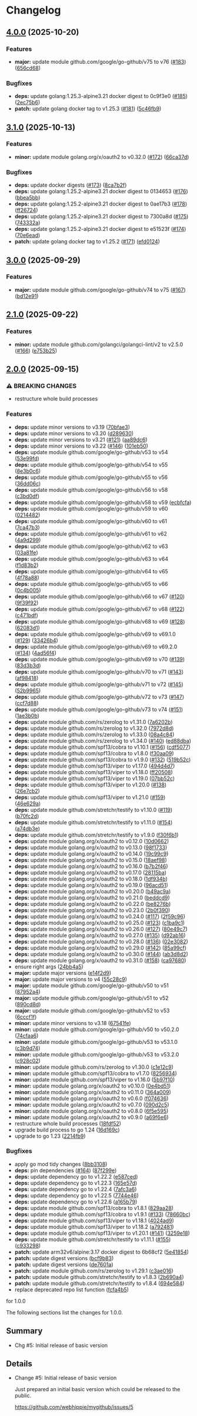 # Changelog

## [4.0.0](https://github.com/webhippie/mygithub/compare/v3.1.0...v4.0.0) (2025-10-20)


### Features

* **major:** update module github.com/google/go-github/v75 to v76 ([#183](https://github.com/webhippie/mygithub/issues/183)) ([656cd68](https://github.com/webhippie/mygithub/commit/656cd681bda7708df2cf8757a6acd84346cdde74))


### Bugfixes

* **deps:** update golang:1.25.3-alpine3.21 docker digest to 0c9f3e0 ([#185](https://github.com/webhippie/mygithub/issues/185)) ([2ec75b6](https://github.com/webhippie/mygithub/commit/2ec75b6d15a5f13dc19f0b3b5ec9b354facea431))
* **patch:** update golang docker tag to v1.25.3 ([#181](https://github.com/webhippie/mygithub/issues/181)) ([5c46fb9](https://github.com/webhippie/mygithub/commit/5c46fb9a37d8777c9ee002eb8a6f48637ad31bca))

## [3.1.0](https://github.com/webhippie/mygithub/compare/v3.0.0...v3.1.0) (2025-10-13)


### Features

* **minor:** update module golang.org/x/oauth2 to v0.32.0 ([#172](https://github.com/webhippie/mygithub/issues/172)) ([66ca37d](https://github.com/webhippie/mygithub/commit/66ca37d0ac02b9a4d5fe4a860c7c5afaa46a8acb))


### Bugfixes

* **deps:** update docker digests ([#173](https://github.com/webhippie/mygithub/issues/173)) ([8ca7b2f](https://github.com/webhippie/mygithub/commit/8ca7b2fa159d595bc32ce951810722f175900545))
* **deps:** update golang:1.25.2-alpine3.21 docker digest to 0134653 ([#176](https://github.com/webhippie/mygithub/issues/176)) ([bbea5bb](https://github.com/webhippie/mygithub/commit/bbea5bb05eeecf1485a11de2c80ff4c9755a6cc1))
* **deps:** update golang:1.25.2-alpine3.21 docker digest to 0ae17b3 ([#178](https://github.com/webhippie/mygithub/issues/178)) ([ff26724](https://github.com/webhippie/mygithub/commit/ff2672430ac195388d6ecd68a7264df7c370a61d))
* **deps:** update golang:1.25.2-alpine3.21 docker digest to 7300a8d ([#175](https://github.com/webhippie/mygithub/issues/175)) ([743332a](https://github.com/webhippie/mygithub/commit/743332a8f43409e29c8e9bafa6dcbef10ed6fb73))
* **deps:** update golang:1.25.2-alpine3.21 docker digest to e51523f ([#174](https://github.com/webhippie/mygithub/issues/174)) ([70e6ead](https://github.com/webhippie/mygithub/commit/70e6ead5cd023773c454c888adefd183071bbe89))
* **patch:** update golang docker tag to v1.25.2 ([#171](https://github.com/webhippie/mygithub/issues/171)) ([efd0124](https://github.com/webhippie/mygithub/commit/efd0124125131bde368fa75b1602ad9822225fb1))

## [3.0.0](https://github.com/webhippie/mygithub/compare/v2.1.0...v3.0.0) (2025-09-29)


### Features

* **major:** update module github.com/google/go-github/v74 to v75 ([#167](https://github.com/webhippie/mygithub/issues/167)) ([bd12e91](https://github.com/webhippie/mygithub/commit/bd12e91c46b42d609a9c98b27f9ecf28ebbf24d9))

## [2.1.0](https://github.com/webhippie/mygithub/compare/v2.0.0...v2.1.0) (2025-09-22)


### Features

* **minor:** update module github.com/golangci/golangci-lint/v2 to v2.5.0 ([#166](https://github.com/webhippie/mygithub/issues/166)) ([e753b25](https://github.com/webhippie/mygithub/commit/e753b25603f0ecb6c33c561a3c17fa7694754e4b))

## [2.0.0](https://github.com/webhippie/mygithub/compare/v1.0.0...v2.0.0) (2025-09-15)


### ⚠ BREAKING CHANGES

* restructure whole build processes

### Features

* **deps:** update minor versions to v3.19 ([70bfae3](https://github.com/webhippie/mygithub/commit/70bfae3ffe6cb886624b799ac9a49999fdbf504d))
* **deps:** update minor versions to v3.20 ([d289630](https://github.com/webhippie/mygithub/commit/d289630750a7a9e360f31c50eeb9cee6e678b7d4))
* **deps:** update minor versions to v3.21 ([#121](https://github.com/webhippie/mygithub/issues/121)) ([aa89dc6](https://github.com/webhippie/mygithub/commit/aa89dc67deb4a2182d0153990a341a8f972140f3))
* **deps:** update minor versions to v3.22 ([#146](https://github.com/webhippie/mygithub/issues/146)) ([101eb50](https://github.com/webhippie/mygithub/commit/101eb50924e51c80836c475788c6fd640ac37275))
* **deps:** update module github.com/google/go-github/v53 to v54 ([53e99fd](https://github.com/webhippie/mygithub/commit/53e99fd2d32aff2398fc6e874269f62b2deba308))
* **deps:** update module github.com/google/go-github/v54 to v55 ([8e3b0c6](https://github.com/webhippie/mygithub/commit/8e3b0c6dab4e9de06d2ca8478c268570caad1ca0))
* **deps:** update module github.com/google/go-github/v55 to v56 ([36dd06c](https://github.com/webhippie/mygithub/commit/36dd06c702e96ae923d4742287ea35728ab8e100))
* **deps:** update module github.com/google/go-github/v56 to v58 ([c3bd0df](https://github.com/webhippie/mygithub/commit/c3bd0dfd28bfa6fe632767f0db063dfdbf307e98))
* **deps:** update module github.com/google/go-github/v58 to v59 ([ecbfcfa](https://github.com/webhippie/mygithub/commit/ecbfcfa3bb0ed78dcec3b448426a7d1eaba43a40))
* **deps:** update module github.com/google/go-github/v59 to v60 ([0214482](https://github.com/webhippie/mygithub/commit/0214482875baefe1c8da9aefdc28856abcd9c609))
* **deps:** update module github.com/google/go-github/v60 to v61 ([7ca47b3](https://github.com/webhippie/mygithub/commit/7ca47b3e57f38c7bccfc8c106ab85c57219f91b7))
* **deps:** update module github.com/google/go-github/v61 to v62 ([4a9d299](https://github.com/webhippie/mygithub/commit/4a9d299e5bfd3a54b866db1efa50f06af35edbe1))
* **deps:** update module github.com/google/go-github/v62 to v63 ([03a81fe](https://github.com/webhippie/mygithub/commit/03a81fe566eae123f0c1c90853025b19517428a6))
* **deps:** update module github.com/google/go-github/v63 to v64 ([f1d83b2](https://github.com/webhippie/mygithub/commit/f1d83b2905d9478015e9630bc6be4aea93bcbfe5))
* **deps:** update module github.com/google/go-github/v64 to v65 ([4f78a88](https://github.com/webhippie/mygithub/commit/4f78a8889a8a89cf9f6c6f450578fdefcf4d6629))
* **deps:** update module github.com/google/go-github/v65 to v66 ([0c4b005](https://github.com/webhippie/mygithub/commit/0c4b005da1820bf15a2c3461fd172632685b0d6c))
* **deps:** update module github.com/google/go-github/v66 to v67 ([#120](https://github.com/webhippie/mygithub/issues/120)) ([9f39f92](https://github.com/webhippie/mygithub/commit/9f39f92f06eeb441deae7eb9560c0da2d3451737))
* **deps:** update module github.com/google/go-github/v67 to v68 ([#122](https://github.com/webhippie/mygithub/issues/122)) ([c471bdf](https://github.com/webhippie/mygithub/commit/c471bdfcc2c0878de26b0b06e8b6ede1be38ddb7))
* **deps:** update module github.com/google/go-github/v68 to v69 ([#128](https://github.com/webhippie/mygithub/issues/128)) ([62083d1](https://github.com/webhippie/mygithub/commit/62083d174779a9cb41f80845e58a075c866c3f48))
* **deps:** update module github.com/google/go-github/v69 to v69.1.0 ([#129](https://github.com/webhippie/mygithub/issues/129)) ([33426b4](https://github.com/webhippie/mygithub/commit/33426b4ac7c4442224aeaa93faae7f3bd6e8275a))
* **deps:** update module github.com/google/go-github/v69 to v69.2.0 ([#134](https://github.com/webhippie/mygithub/issues/134)) ([4ad56f4](https://github.com/webhippie/mygithub/commit/4ad56f408d5bc9fced6b414bc9ffb2e898875f5d))
* **deps:** update module github.com/google/go-github/v69 to v70 ([#139](https://github.com/webhippie/mygithub/issues/139)) ([83d3b3d](https://github.com/webhippie/mygithub/commit/83d3b3d2fdb46986c97aff8ba8751a3c711173f3))
* **deps:** update module github.com/google/go-github/v70 to v71 ([#143](https://github.com/webhippie/mygithub/issues/143)) ([af98418](https://github.com/webhippie/mygithub/commit/af98418d8454015e3b4483f7f4fd8d96624ab056))
* **deps:** update module github.com/google/go-github/v71 to v72 ([#145](https://github.com/webhippie/mygithub/issues/145)) ([52b9965](https://github.com/webhippie/mygithub/commit/52b996531f5ccd13c8b2ffbce08e5b341240a1f8))
* **deps:** update module github.com/google/go-github/v72 to v73 ([#147](https://github.com/webhippie/mygithub/issues/147)) ([ccf7d88](https://github.com/webhippie/mygithub/commit/ccf7d88de33cd0331d549403fca3140210b2daa5))
* **deps:** update module github.com/google/go-github/v73 to v74 ([#151](https://github.com/webhippie/mygithub/issues/151)) ([1ae3b0b](https://github.com/webhippie/mygithub/commit/1ae3b0ba711aa60712274224c7989f9277043820))
* **deps:** update module github.com/rs/zerolog to v1.31.0 ([7a6202b](https://github.com/webhippie/mygithub/commit/7a6202bdd4b592d8039840fe90cd13ccef2e81dd))
* **deps:** update module github.com/rs/zerolog to v1.32.0 ([7972d8d](https://github.com/webhippie/mygithub/commit/7972d8d49f2e09c08aae1ba08e4b7d8142598088))
* **deps:** update module github.com/rs/zerolog to v1.33.0 ([08a4c84](https://github.com/webhippie/mygithub/commit/08a4c8405e57578ac6c7476f094ca6441b6e4234))
* **deps:** update module github.com/rs/zerolog to v1.34.0 ([#140](https://github.com/webhippie/mygithub/issues/140)) ([ed88dba](https://github.com/webhippie/mygithub/commit/ed88dba9c8163836528be3d41d188aae30fb8699))
* **deps:** update module github.com/spf13/cobra to v1.10.1 ([#156](https://github.com/webhippie/mygithub/issues/156)) ([cdf5077](https://github.com/webhippie/mygithub/commit/cdf5077ff83437d96f5755b18e0ccafd59246dc6))
* **deps:** update module github.com/spf13/cobra to v1.8.0 ([f30aa09](https://github.com/webhippie/mygithub/commit/f30aa09ab90f68e9c9bf0bc9e9ef90065350b0fe))
* **deps:** update module github.com/spf13/cobra to v1.9.0 ([#132](https://github.com/webhippie/mygithub/issues/132)) ([519b52c](https://github.com/webhippie/mygithub/commit/519b52c194d44551ecfcf2547fbd8b8fe6dbe01f))
* **deps:** update module github.com/spf13/viper to v1.17.0 ([494d4d7](https://github.com/webhippie/mygithub/commit/494d4d7339d1debd81fe27ca98c639079fc9a549))
* **deps:** update module github.com/spf13/viper to v1.18.0 ([ff20508](https://github.com/webhippie/mygithub/commit/ff205082bc7c1fd25f04e7bce9e4accfd5c629a1))
* **deps:** update module github.com/spf13/viper to v1.19.0 ([07bb52c](https://github.com/webhippie/mygithub/commit/07bb52c61b79ca15a48a4e09f325f71fec39f8d9))
* **deps:** update module github.com/spf13/viper to v1.20.0 ([#138](https://github.com/webhippie/mygithub/issues/138)) ([26e7cb2](https://github.com/webhippie/mygithub/commit/26e7cb2c9d6f5840daf56abfc776e72baa348149))
* **deps:** update module github.com/spf13/viper to v1.21.0 ([#159](https://github.com/webhippie/mygithub/issues/159)) ([46e629a](https://github.com/webhippie/mygithub/commit/46e629ac6f7b8cd18f054412976156d78be6ebbb))
* **deps:** update module github.com/stretchr/testify to v1.10.0 ([#119](https://github.com/webhippie/mygithub/issues/119)) ([b70fc2d](https://github.com/webhippie/mygithub/commit/b70fc2dc5fec870892bedc3a614eddd572d74c2f))
* **deps:** update module github.com/stretchr/testify to v1.11.0 ([#154](https://github.com/webhippie/mygithub/issues/154)) ([a74db3e](https://github.com/webhippie/mygithub/commit/a74db3ee5c8af17fe1a30040fc000096e43c24d0))
* **deps:** update module github.com/stretchr/testify to v1.9.0 ([f30f6b1](https://github.com/webhippie/mygithub/commit/f30f6b16c489475b6ebaec8017279814df157e4f))
* **deps:** update module golang.org/x/oauth2 to v0.12.0 ([10d0662](https://github.com/webhippie/mygithub/commit/10d0662a53d022bb2d4f78cdf4c831611dfbf89e))
* **deps:** update module golang.org/x/oauth2 to v0.13.0 ([98f1733](https://github.com/webhippie/mygithub/commit/98f17339de82bc3f0c239d1f7c5f54ee34dedb46))
* **deps:** update module golang.org/x/oauth2 to v0.14.0 ([19c99c9](https://github.com/webhippie/mygithub/commit/19c99c902353f93370dc27976990fb5ebd4cb10a))
* **deps:** update module golang.org/x/oauth2 to v0.15.0 ([18aef98](https://github.com/webhippie/mygithub/commit/18aef98b89cb190d05298f0ff62972d46efac42d))
* **deps:** update module golang.org/x/oauth2 to v0.16.0 ([b7b2f46](https://github.com/webhippie/mygithub/commit/b7b2f466dfe336ccc9e6fd038c7d58f674cfdd45))
* **deps:** update module golang.org/x/oauth2 to v0.17.0 ([28115ba](https://github.com/webhippie/mygithub/commit/28115baf0863a1db28ec207aef2b7f766e6b96b5))
* **deps:** update module golang.org/x/oauth2 to v0.18.0 ([1df934b](https://github.com/webhippie/mygithub/commit/1df934bb7477729dac772db1443a0e62ebe384e6))
* **deps:** update module golang.org/x/oauth2 to v0.19.0 ([96acd51](https://github.com/webhippie/mygithub/commit/96acd51b063cc3db86b256688290ac64f30f5fc2))
* **deps:** update module golang.org/x/oauth2 to v0.20.0 ([b49ac9a](https://github.com/webhippie/mygithub/commit/b49ac9a8b89d6d47036e1bd35ce9712ae75d453e))
* **deps:** update module golang.org/x/oauth2 to v0.21.0 ([beddcd9](https://github.com/webhippie/mygithub/commit/beddcd9575d2dbab60d121f5f015f0d3a1d1bbe5))
* **deps:** update module golang.org/x/oauth2 to v0.22.0 ([be8276b](https://github.com/webhippie/mygithub/commit/be8276be777a9cfb643998e1e7b854909fe2c5df))
* **deps:** update module golang.org/x/oauth2 to v0.23.0 ([2b0f390](https://github.com/webhippie/mygithub/commit/2b0f39093922a42833629b3cc66cef96435ea4b3))
* **deps:** update module golang.org/x/oauth2 to v0.24.0 ([#117](https://github.com/webhippie/mygithub/issues/117)) ([2f59c96](https://github.com/webhippie/mygithub/commit/2f59c96886ae3d88f70f37703f4aca39f0b115f4))
* **deps:** update module golang.org/x/oauth2 to v0.25.0 ([#123](https://github.com/webhippie/mygithub/issues/123)) ([c1ba9c1](https://github.com/webhippie/mygithub/commit/c1ba9c1c91152272975aee75c58ab0c88ea16457))
* **deps:** update module golang.org/x/oauth2 to v0.26.0 ([#127](https://github.com/webhippie/mygithub/issues/127)) ([80e49c7](https://github.com/webhippie/mygithub/commit/80e49c76cbdfe3ecd9aadbb363c7e5a8e09dd677))
* **deps:** update module golang.org/x/oauth2 to v0.27.0 ([#135](https://github.com/webhippie/mygithub/issues/135)) ([d92ab16](https://github.com/webhippie/mygithub/commit/d92ab16aa367d56bb1ac43b9dd45ed0e03714a09))
* **deps:** update module golang.org/x/oauth2 to v0.28.0 ([#136](https://github.com/webhippie/mygithub/issues/136)) ([02e3082](https://github.com/webhippie/mygithub/commit/02e3082844b534b6c710e23d5c152a6ce1467a53))
* **deps:** update module golang.org/x/oauth2 to v0.29.0 ([#142](https://github.com/webhippie/mygithub/issues/142)) ([85a99cf](https://github.com/webhippie/mygithub/commit/85a99cf314c9b981bff05ba8ea7b5220414c262a))
* **deps:** update module golang.org/x/oauth2 to v0.30.0 ([#144](https://github.com/webhippie/mygithub/issues/144)) ([ab3d8d2](https://github.com/webhippie/mygithub/commit/ab3d8d2b39cf6fb0a25f681f647487328129238c))
* **deps:** update module golang.org/x/oauth2 to v0.31.0 ([#158](https://github.com/webhippie/mygithub/issues/158)) ([ca97680](https://github.com/webhippie/mygithub/commit/ca97680258da2fd466f19518cf1212c3c73eda65))
* ensure right args ([24bb4a5](https://github.com/webhippie/mygithub/commit/24bb4a57c2286f8e68e66c9ceba436003aa1e535))
* **major:** update major versions ([e14f2d9](https://github.com/webhippie/mygithub/commit/e14f2d9b576e20d9ad6d39d776d0bedfb1a3db76))
* **major:** update major versions to v4 ([55c28c9](https://github.com/webhippie/mygithub/commit/55c28c98b5b74039edb18d556b23fffed9b311db))
* **major:** update module github.com/google/go-github/v50 to v51 ([87952a4](https://github.com/webhippie/mygithub/commit/87952a42c9885fe55a4110c1f8fe6fc8c8f40286))
* **major:** update module github.com/google/go-github/v51 to v52 ([890cd8d](https://github.com/webhippie/mygithub/commit/890cd8d2dfd2d2e546c7f51e769d8c2b86961097))
* **major:** update module github.com/google/go-github/v52 to v53 ([6cccf1f](https://github.com/webhippie/mygithub/commit/6cccf1f786da3cadeda6e86a02c924582654a38e))
* **minor:** update minor versions to v3.18 ([67541fe](https://github.com/webhippie/mygithub/commit/67541fead9bcc85361dda02d36921e3301d56d69))
* **minor:** update module github.com/google/go-github/v50 to v50.2.0 ([74cfaa6](https://github.com/webhippie/mygithub/commit/74cfaa6378d3ed75e1c95decc3d1ad0041c942b5))
* **minor:** update module github.com/google/go-github/v53 to v53.1.0 ([c3b9d74](https://github.com/webhippie/mygithub/commit/c3b9d743e1f650ccd1f6338dffb5e0a6badd8f3d))
* **minor:** update module github.com/google/go-github/v53 to v53.2.0 ([c928c02](https://github.com/webhippie/mygithub/commit/c928c02c4f6b6e483258300626fb50855a00bd8b))
* **minor:** update module github.com/rs/zerolog to v1.30.0 ([c1e12c9](https://github.com/webhippie/mygithub/commit/c1e12c9fa25d7413598cb69c938c66b6a871f5a1))
* **minor:** update module github.com/spf13/cobra to v1.7.0 ([8256934](https://github.com/webhippie/mygithub/commit/8256934bac5878f8c2c06a4702030dca966a22d8))
* **minor:** update module github.com/spf13/viper to v1.16.0 ([5b97f10](https://github.com/webhippie/mygithub/commit/5b97f106719789a8a797444e3ea26ae60132dac9))
* **minor:** update module golang.org/x/oauth2 to v0.10.0 ([0e4bd51](https://github.com/webhippie/mygithub/commit/0e4bd5129f4da27ad2ac756684f8c37555d802b1))
* **minor:** update module golang.org/x/oauth2 to v0.11.0 ([364a009](https://github.com/webhippie/mygithub/commit/364a009f62498f5dd566df6eb9b106855519f161))
* **minor:** update module golang.org/x/oauth2 to v0.6.0 ([f074636](https://github.com/webhippie/mygithub/commit/f0746364df8f0f0244d69d8916ed083fe21b8c9d))
* **minor:** update module golang.org/x/oauth2 to v0.7.0 ([090d2c5](https://github.com/webhippie/mygithub/commit/090d2c51bf06eee84de1ad4724ee19f6fc3a7b3c))
* **minor:** update module golang.org/x/oauth2 to v0.8.0 ([6f5e595](https://github.com/webhippie/mygithub/commit/6f5e595716df3a3c83f1313347c56d94e43907ad))
* **minor:** update module golang.org/x/oauth2 to v0.9.0 ([a69f6e6](https://github.com/webhippie/mygithub/commit/a69f6e6c0ea0455b87a185eedec7f8be3908a547))
* restructure whole build processes ([18fdf52](https://github.com/webhippie/mygithub/commit/18fdf526eef1fa26283e54bb3c9050b30c72eb85))
* upgrade build process to go 1.24 ([16d169c](https://github.com/webhippie/mygithub/commit/16d169c7bd1dc8cc400e44480b70f13d9e596f6d))
* upgrade to go 1.23 ([2214fb9](https://github.com/webhippie/mygithub/commit/2214fb9897450d65b0bd42a41f7a9b60a0843b20))


### Bugfixes

* apply go mod tidy changes ([8bb3108](https://github.com/webhippie/mygithub/commit/8bb3108ad82333b7659740842688abbbdbde5821))
* **deps:** pin dependencies ([#164](https://github.com/webhippie/mygithub/issues/164)) ([87f299e](https://github.com/webhippie/mygithub/commit/87f299ed4ba6313c9c3a4c39d836ba49ef95e393))
* **deps:** update dependency go to v1.22.2 ([e587ced](https://github.com/webhippie/mygithub/commit/e587ced6cfdd9b3b2cf04f55267413a5b221c10e))
* **deps:** update dependency go to v1.22.3 ([165e57d](https://github.com/webhippie/mygithub/commit/165e57ddbeb3c1d70afb2210781635df4da857ac))
* **deps:** update dependency go to v1.22.4 ([7afc3a6](https://github.com/webhippie/mygithub/commit/7afc3a6410d679eeb98905f506833d986fd3b88e))
* **deps:** update dependency go to v1.22.5 ([7744e46](https://github.com/webhippie/mygithub/commit/7744e46ac8544e6548b5856a7c86ac7e7200a3cd))
* **deps:** update dependency go to v1.22.6 ([a165b79](https://github.com/webhippie/mygithub/commit/a165b79fa9708482c516929fff2d10edbac8f47c))
* **deps:** update module github.com/spf13/cobra to v1.8.1 ([829aa28](https://github.com/webhippie/mygithub/commit/829aa28d0eafae9e25dcad28720f2853f258e6b9))
* **deps:** update module github.com/spf13/cobra to v1.9.1 ([#133](https://github.com/webhippie/mygithub/issues/133)) ([78660bc](https://github.com/webhippie/mygithub/commit/78660bc1d2eece569561f6c1d04ce72dd8d394a1))
* **deps:** update module github.com/spf13/viper to v1.18.1 ([4024ad9](https://github.com/webhippie/mygithub/commit/4024ad9f35dd4f98e75220e147d27b65d48a735d))
* **deps:** update module github.com/spf13/viper to v1.18.2 ([a792481](https://github.com/webhippie/mygithub/commit/a792481bd1519aa84fa33251075017f727e42d33))
* **deps:** update module github.com/spf13/viper to v1.20.1 ([#141](https://github.com/webhippie/mygithub/issues/141)) ([3259e18](https://github.com/webhippie/mygithub/commit/3259e1865e9ee0378b81d4d61a9a869a2e4755d8))
* **deps:** update module github.com/stretchr/testify to v1.11.1 ([#155](https://github.com/webhippie/mygithub/issues/155)) ([c933298](https://github.com/webhippie/mygithub/commit/c933298eeb6d185742b2483ff4725cd93ebd6a25))
* **patch:** update arm32v6/alpine:3.17 docker digest to 6b68cf2 ([5e41854](https://github.com/webhippie/mygithub/commit/5e4185473200961675c2e583c885ebd2896524c4))
* **patch:** update digest versions ([bcf9b83](https://github.com/webhippie/mygithub/commit/bcf9b83dd4e81228b082395416ce60dd85870dae))
* **patch:** update digest versions ([de7601a](https://github.com/webhippie/mygithub/commit/de7601ac138396f34dab63365805c2d9203bd5ff))
* **patch:** update module github.com/rs/zerolog to v1.29.1 ([c3ae016](https://github.com/webhippie/mygithub/commit/c3ae01663c3b549dd8237f8e97cdaa8563a526c9))
* **patch:** update module github.com/stretchr/testify to v1.8.3 ([2b690a4](https://github.com/webhippie/mygithub/commit/2b690a4195ff7622c3153e17ef4be94801717faa))
* **patch:** update module github.com/stretchr/testify to v1.8.4 ([694e584](https://github.com/webhippie/mygithub/commit/694e584c0454bc1576e6a228bf74b20edbd5fc72))
* replace deprecated repo list function ([fcfa4b5](https://github.com/webhippie/mygithub/commit/fcfa4b54c58c7137dc3b81ccc7aa65696ba64942))

for 1.0.0

The following sections list the changes for 1.0.0.

## Summary

 * Chg #5: Initial release of basic version

## Details

 * Change #5: Initial release of basic version

   Just prepared an initial basic version which could be released to the public.

   https://github.com/webhippie/mygithub/issues/5
